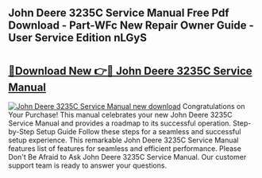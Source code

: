 ## John Deere 3235C Service Manual Free Pdf Download - Part-WFc New Repair Owner Guide - User Service Edition nLGyS

# <h2><a href="http://bc92771.oget.top/?id=John+Deere+3235C+Service+Manual">🔗Download New 👉🔴 John Deere 3235C Service Manual</a></h2>

[![John Deere 3235C Service Manual new download](https://i.imgur.com/5g1atiW.png)](http://bc92771.oget.top/?id=John+Deere+3235C+Service+Manual)
Congratulations on Your Purchase! This manual celebrates your new John Deere 3235C Service Manual and provides a roadmap to its successful operation. Step-by-Step Setup Guide Follow these steps for a seamless and successful setup experience. This remarkable John Deere 3235C Service Manual features list of features for seamless and efficient performance. Please Don't Be Afraid to Ask John Deere 3235C Service Manual. Our customer support team is ready to answer your questions.
